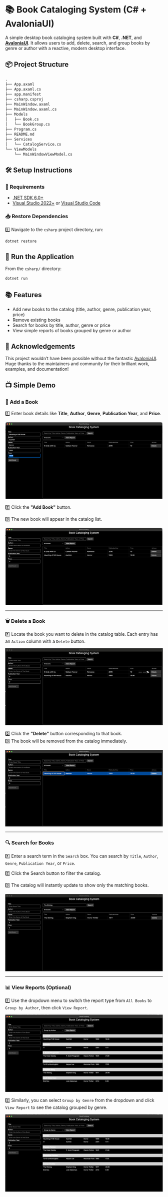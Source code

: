 # 📚 Book Cataloging System (C# + AvaloniaUI)

A simple desktop book cataloging system built with **C#**, **.NET**, and **[AvaloniaUI](https://avaloniaui.net/)**. It allows users to add, delete, search, and group books by genre or author with a reactive, modern desktop interface.

## 📦 Project Structure

```text
.
├── App.axaml
├── App.axaml.cs
├── app.manifest
├── csharp.csproj
├── MainWindow.axaml
├── MainWindow.axaml.cs
├── Models
│   ├── Book.cs
│   └── BookGroup.cs
├── Program.cs
├── README.md
├── Services
│   └── CatalogService.cs
└── ViewModels
    └── MainWindowViewModel.cs
```

## 🛠️ Setup Instructions

### 📌 Requirements

- [.NET SDK 6.0+](https://dotnet.microsoft.com/en-us/download)
- [Visual Studio 2022+](https://visualstudio.microsoft.com/) or [Visual Studio Code](https://code.visualstudio.com/)

### 📥 Restore Dependencies

1️⃣ Navigate to the `csharp` project directory, run:

```bash
dotnet restore
```

## 🚀 Run the Application

From the `csharp/` directory:

```bash
dotnet run
```

## 📚 Features

- Add new books to the catalog (title, author, genre, publication year, price)
- Remove existing books
- Search for books by title, author, genre or price
- View simple reports of books grouped by genre or author

## 🎉 Acknowledgements

This project wouldn’t have been possible without the fantastic [AvaloniaUI](https://avaloniaui.net/). Huge thanks to the maintainers and community for their brilliant work, examples, and documentation!

## 📺 Simple Demo

### 📖 Add a Book

1️⃣ Enter book details like **Title**, **Author**, **Genre**, **Publication Year**, and **Price**.

![Enter book details](./img/enter-book-details.png)

2️⃣ Click the **"Add Book"** button.

3️⃣ The new book will appear in the catalog list.

![Added Book](./img/book-added.png)

---

### 🗑️ Delete a Book

1️⃣ Locate the book you want to delete in the catalog table. Each entry has an `Action` column with a `Delete` button.

![Book to Delete](./img/book-to-delete.png)

2️⃣ Click the **"Delete"** button corresponding to that book.  
3️⃣ The book will be removed from the catalog immediately.

![Delete a Book](./img/book-deleted.png)

---

### 🔍 Search for Books

1️⃣ Enter a search term in the `Search` box. You can search by `Title`, `Author`, `Genre`, `Publication Year`, or `Price`.

2️⃣ Click the Search button to filter the catalog.

3️⃣ The catalog will instantly update to show only the matching books.

![Filter By title](./img/filter-by-title.png)

---

### 📊 View Reports (Optional)

1️⃣ Use the dropdown menu to switch the report type from `All Books` to `Group by Author`, then click `View Report`.

![Report By Author](./img/report-by-author.png)

2️⃣ Similarly, you can select `Group by Genre` from the dropdown and click `View Report` to see the catalog grouped by genre.

![Report By Genre](./img/report-by-genre.png)
